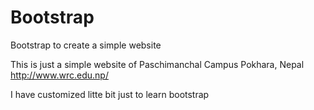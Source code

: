 # Bootstrap
Bootstrap to create a simple website 

This is just a simple website of Paschimanchal Campus Pokhara, Nepal http://www.wrc.edu.np/

I have customized litte bit just to learn bootstrap 

